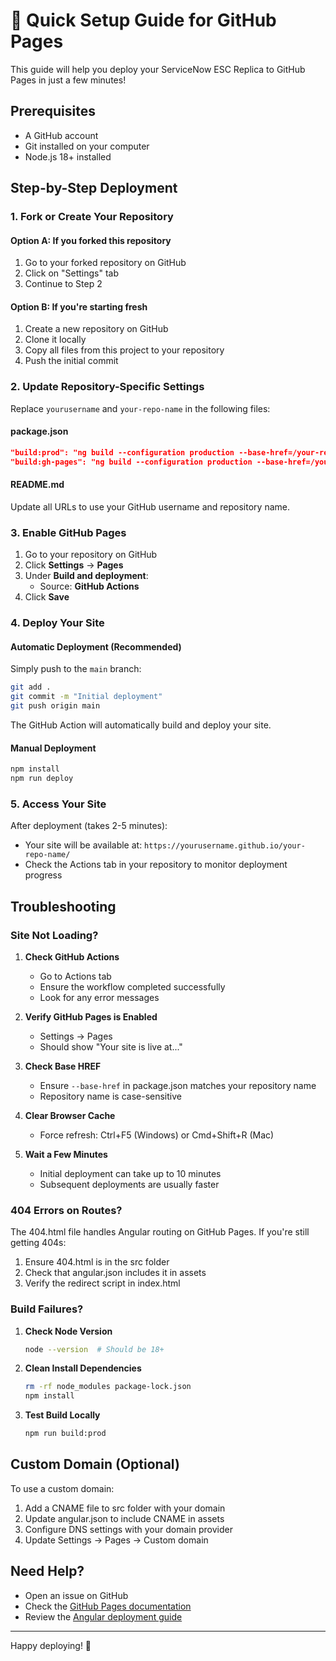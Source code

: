# 🚀 Quick Setup Guide for GitHub Pages

This guide will help you deploy your ServiceNow ESC Replica to GitHub Pages in just a few minutes!

## Prerequisites

- A GitHub account
- Git installed on your computer
- Node.js 18+ installed

## Step-by-Step Deployment

### 1. Fork or Create Your Repository

#### Option A: If you forked this repository
1. Go to your forked repository on GitHub
2. Click on "Settings" tab
3. Continue to Step 2

#### Option B: If you're starting fresh
1. Create a new repository on GitHub
2. Clone it locally
3. Copy all files from this project to your repository
4. Push the initial commit

### 2. Update Repository-Specific Settings

Replace `yourusername` and `your-repo-name` in the following files:

#### package.json
```json
"build:prod": "ng build --configuration production --base-href=/your-repo-name/",
"build:gh-pages": "ng build --configuration production --base-href=/your-repo-name/",
```

#### README.md
Update all URLs to use your GitHub username and repository name.

### 3. Enable GitHub Pages

1. Go to your repository on GitHub
2. Click **Settings** → **Pages**
3. Under **Build and deployment**:
   - Source: **GitHub Actions**
4. Click **Save**

### 4. Deploy Your Site

#### Automatic Deployment (Recommended)
Simply push to the `main` branch:
```bash
git add .
git commit -m "Initial deployment"
git push origin main
```

The GitHub Action will automatically build and deploy your site.

#### Manual Deployment
```bash
npm install
npm run deploy
```

### 5. Access Your Site

After deployment (takes 2-5 minutes):
- Your site will be available at: `https://yourusername.github.io/your-repo-name/`
- Check the Actions tab in your repository to monitor deployment progress

## Troubleshooting

### Site Not Loading?

1. **Check GitHub Actions**
   - Go to Actions tab
   - Ensure the workflow completed successfully
   - Look for any error messages

2. **Verify GitHub Pages is Enabled**
   - Settings → Pages
   - Should show "Your site is live at..."

3. **Check Base HREF**
   - Ensure `--base-href` in package.json matches your repository name
   - Repository name is case-sensitive

4. **Clear Browser Cache**
   - Force refresh: Ctrl+F5 (Windows) or Cmd+Shift+R (Mac)

5. **Wait a Few Minutes**
   - Initial deployment can take up to 10 minutes
   - Subsequent deployments are usually faster

### 404 Errors on Routes?

The 404.html file handles Angular routing on GitHub Pages. If you're still getting 404s:
1. Ensure 404.html is in the src folder
2. Check that angular.json includes it in assets
3. Verify the redirect script in index.html

### Build Failures?

1. **Check Node Version**
   ```bash
   node --version  # Should be 18+
   ```

2. **Clean Install Dependencies**
   ```bash
   rm -rf node_modules package-lock.json
   npm install
   ```

3. **Test Build Locally**
   ```bash
   npm run build:prod
   ```

## Custom Domain (Optional)

To use a custom domain:

1. Add a CNAME file to src folder with your domain
2. Update angular.json to include CNAME in assets
3. Configure DNS settings with your domain provider
4. Update Settings → Pages → Custom domain

## Need Help?

- Open an issue on GitHub
- Check the [GitHub Pages documentation](https://docs.github.com/en/pages)
- Review the [Angular deployment guide](https://angular.io/guide/deployment)

---

Happy deploying! 🎉